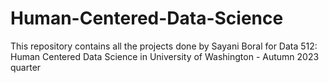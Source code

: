 # Human-Centered-Data-Science

This repository contains all the projects done by Sayani Boral for Data 512: Human Centered Data Science in University of Washington - Autumn 2023 quarter
